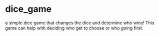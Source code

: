 # dice_game
a simple dice game that changes the dice and determine who wins! This game can help with deciding who get to choose or who going first. 
